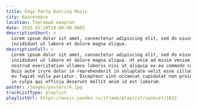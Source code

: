 ```yaml
---
title: Edgy Party Dancing Music
city: Красноярск
location: Торговый квартал
date: 2025-02-28T19:00:00.000Z
descriptionShort: >
  Lorem ipsum dolor sit amet, consectetur adipiscing elit, sed do eiusmod tempor
  incididunt ut labore et dolore magna aliqua.
descriptionFull: >
  Lorem ipsum dolor sit amet, consectetur adipiscing elit, sed do eiusmod tempor
  incididunt ut labore et dolore magna aliqua. Ut enim ad minim veniam, quis
  nostrud exercitation ullamco laboris nisi ut aliquip ex ea commodo consequat.
  Duis aute irure dolor in reprehenderit in voluptate velit esse cillum dolore
  eu fugiat nulla pariatur. Excepteur sint occaecat cupidatat non proident, sunt
  in culpa qui officia deserunt mollit anim id est laborum.
poster: /images/posters/6.jpg
trackListType: playlist
playlistUrl: https://music.yandex.ru/iframe/playlist/vankzet/1032
---
```

